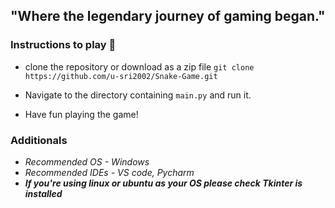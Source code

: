 ## "Where the legendary journey of gaming began."

### Instructions to play 🐍

- clone the repository or download as a zip file
    `git clone https://github.com/u-sri2002/Snake-Game.git`

- Navigate to the directory containing `main.py` and run it.

- Have fun playing the game!

### Additionals

- *Recommended OS - Windows*
- *Recommended IDEs - VS code, Pycharm*
- ***If you're using linux or ubuntu as your OS please check Tkinter is installed***
   

